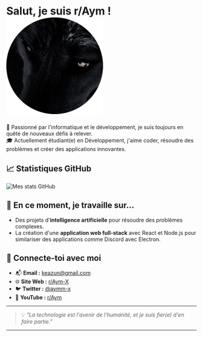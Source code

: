 # Salut, je suis r/Aym ! ![Logo](https://github.com/aymm-x/r-Aym/blob/main/aymm.png)

🚀 Passionné par l'informatique et le développement, je suis toujours en quête de nouveaux défis à relever.  
🎓 Actuellement étudiant(e) en Développement, j'aime coder, résoudre des problèmes et créer des applications innovantes.

## 📈 Statistiques GitHub

![Mes stats GitHub](https://github-readme-stats.vercel.app/api?username=aymm-x)

## 🌱 En ce moment, je travaille sur...

- Des projets d'**intelligence artificielle** pour résoudre des problèmes complexes.
- La création d'une **application web full-stack** avec React et Node.js pour similariser des applications comme Discord avec Electron.

## 🔗 Connecte-toi avec moi

- 📬 **Email :** [keazun@gmail.com](mailto:keazun@gmail.com)
- 🌐 **Site Web :** [r/Aym-X](https://aymlol.netlify.app/aym.lol/$)
- 🐦 **Twitter :** [@aymm-x](https://twitter.com/aymm-x)
- 📱 **YouTube :** [r/Aym](https://www.youtube.com/@aymm-x)

---

> 💡 *"La technologie est l'avenir de l'humanité, et je suis fier(e) d'en faire partie."*

---
